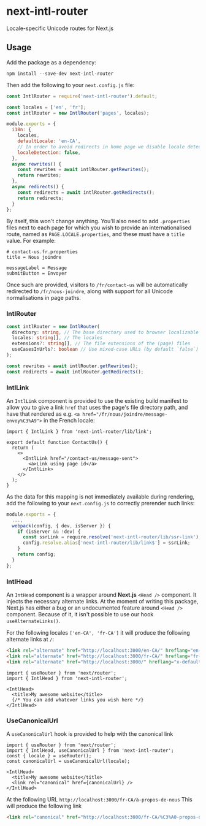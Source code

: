 # next-intl-router

Locale-specific Unicode routes for Next.js

## Usage

Add the package as a dependency:

```
npm install --save-dev next-intl-router
```

Then add the following to your `next.config.js` file:

```js
const IntlRouter = require('next-intl-router').default;

const locales = ['en', 'fr'];
const intlRouter = new IntlRouter('pages', locales);

module.exports = {
  i18n: {
    locales,
    defaultLocale: 'en-CA',
    // In order to avoid redirects in home page we disable locale detection
    localeDetection: false,
  },
  async rewrites() {
    const rewrites = await intlRouter.getRewrites();
    return rewrites;
  },
  async redirects() {
    const redirects = await intlRouter.getRedirects();
    return redirects;
  }
};
```

By itself, this won't change anything.
You'll also need to add `.properties` files next to each page for which you wish to provide an internationalised route, named as `PAGE.LOCALE.properties`, and these must have a `title` value.
For example:

```properties
# contact-us.fr.properties
title = Nous joindre

messageLabel = Message
submitButton = Envoyer
```

Once such are provided, visitors to `/fr/contact-us` will be automatically redirected to `/fr/nous-joindre`, along with support for all Unicode normalisations in page paths.

### IntlRouter

```ts
const intlRouter = new IntlRouter(
  directory: string, // The base directory used to browser localizable assets
  locales: string[], // The locales
  extensions?: string[], // The file extensions of the (page) files
  useCasesInUrls?: boolean // Use mixed-case URLs (by default `false`)
);

const rewrites = await intlRouter.getRewrites();
const redirects = await intlRouter.getRedirects();
```

### IntlLink

An `IntlLink` component is provided to use the existing build manifest to allow you to give a link `href` that uses the page's file directory path, and have that rendered as e.g. `<a href="/fr/nous/joindre/message-envoy%C3%A9">` in the French locale:

```tsx
import { IntlLink } from 'next-intl-router/lib/link';

export default function ContactUs() {
  return (
    <>
      <IntlLink href="/contact-us/message-sent">
        <a>Link using page id</a>
      </IntlLink>
    </>
  );
}
```

As the data for this mapping is not immediately available during rendering, add the following to your `next.config.js` to correctly prerender such links:

```js
module.exports = {
  ...,
  webpack(config, { dev, isServer }) {
    if (isServer && !dev) {
      const ssrLink = require.resolve('next-intl-router/lib/ssr-link');
      config.resolve.alias['next-intl-router/lib/link$'] = ssrLink;
    }
    return config;
  }
};
```
### IntlHead
An `IntHead` component is a wrapper around **Next.js**
`<Head />` component. It injects the necessary alternate links. 
At the moment of writing this package, Next.js has either a bug or an undocumented feature around `<Head />` 
component. Because of it, it isn't possible to use our hook `useAlternateLinks()`.

For the following locales `['en-CA', 'fr-CA']` it will produce the following alternate links at `/`:

```html
<link rel="alternate" href="http://localhost:3000/en-CA/" hreflang="en-CA">
<link rel="alternate" href="http://localhost:3000/fr-CA/" hreflang="fr-CA">
<link rel="alternate" href="http://localhost:3000/" hreflang="x-default">
```

```tsx
import { useRouter } from 'next/router';
import { IntlHead } from 'next-intl-router';

<IntlHead>
  <title>My awesome website</title>
  {/* You can add whatever links you wish here */}
</IntlHead>

```

### UseCanonicalUrl
A `useCanonicalUrl` hook is provided to help with the canonical link
```tsx
import { useRouter } from 'next/router';
import { IntlHead, useCanonicalUrl } from 'next-intl-router';
const { locale } = useRouter();
const canonicalUrl = useCanonicalUrl(locale);

<IntlHead>
  <title>My awesome website</title>
  <link rel="canonical" href={canonicalUrl} />
</IntlHead>

```
At the following URL `http://localhost:3000/fr-CA/à-propos-de-nous` This will produce the following link
```html
<link rel="canonical" href="http://localhost:3000/fr-CA/%C3%A0-propos-de-nous">
```
